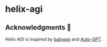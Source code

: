 # helix-agi

## Acknowledgments :raised_hands:

Helix AGI is inspired by [babyagi](https://github.com/yoheinakajima/babyagi) and [Auto-GPT](https://github.com/Significant-Gravitas/Auto-GPT).
